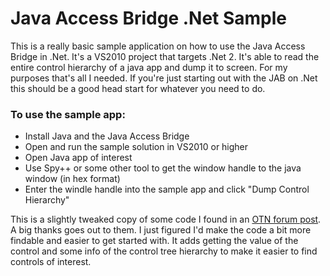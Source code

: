 Java Access Bridge .Net Sample
==============================

This is a really basic sample application on how to use the Java Access Bridge in .Net.  It's a VS2010 project that targets .Net 2. It's able to read the entire control hierarchy of a java app and dump it to screen.  For my purposes that's all I needed.  If you're just starting out with the JAB on .Net this should be a good head start for whatever you need to do.

### To use the sample app: ###

* Install Java and the Java Access Bridge
* Open and run the sample solution in VS2010 or higher
* Open Java app of interest
* Use Spy++ or some other tool to get the window handle to the java window (in hex format)
* Enter the windle handle into the sample app and click "Dump Control Hierarchy"

This is a slightly tweaked copy of some code I found in an [OTN forum post](https://forums.oracle.com/forums/thread.jspa?threadID=1291531&tstart=2&messageID=9651787#9651787).  A big thanks goes out to them. I just figured I'd make the code a bit more findable and easier to get started with. It adds getting the value of the control and some info of the control tree hierarchy to make it easier to find controls of interest. 
